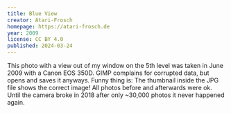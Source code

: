```yaml
---
title: Blue View
creator: Atari-Frosch
homepage: https://atari-frosch.de
year: 2009
license: CC BY 4.0
published: 2024-03-24
---
```


This photo with a view out of my window on the 5th level was taken in June
2009 with a Canon EOS 350D. GIMP complains for corrupted data, but opens and
saves it anyways. Funny thing is: The thumbnail inside the JPG file shows the
correct image! All photos before and afterwards were ok. Until the camera
broke in 2018 after only ~30,000 photos it never happened again.
